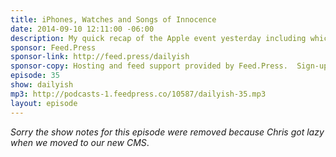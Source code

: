 ```yaml
---
title: iPhones, Watches and Songs of Innocence
date: 2014-09-10 12:11:00 -06:00
description: My quick recap of the Apple event yesterday including which iPhone 6 I think I&rsquo;d upgrade to. My thoughts on Apple Pay, the  WATCH and U2&rsquo;s appearance and new album.
sponsor: Feed.Press
sponsor-link: http://feed.press/dailyish
sponsor-copy: Hosting and feed support provided by Feed.Press.  Sign-up today and try FeedPress on a 14 day trial (no contracts or commitments). Use promo code "dailyish" during checkout to get 10% off your first year.
episode: 35
show: dailyish
mp3: http://podcasts-1.feedpress.co/10587/dailyish-35.mp3
layout: episode
---
```


<em>Sorry the show notes for this episode were removed because Chris got lazy when we moved to our new CMS</em>.

